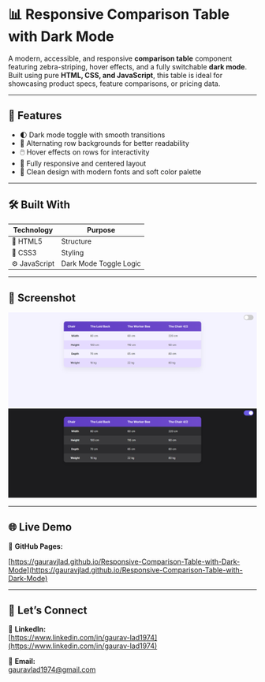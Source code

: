 # 📊 Responsive Comparison Table with Dark Mode

A modern, accessible, and responsive **comparison table** component featuring zebra-striping, hover effects, and a fully switchable **dark mode**. Built using pure **HTML, CSS, and JavaScript**, this table is ideal for showcasing product specs, feature comparisons, or pricing data.

---

## 🎨 Features

- 🌓 Dark mode toggle with smooth transitions
- 🔁 Alternating row backgrounds for better readability
- 🖱️ Hover effects on rows for interactivity
- 📱 Fully responsive and centered layout
- 🧼 Clean design with modern fonts and soft color palette

---

## 🛠️ Built With

| Technology    | Purpose                |
| ------------- | ---------------------- |
| 🧱 HTML5      | Structure              |
| 🎨 CSS3       | Styling                |
| ⚙️ JavaScript | Dark Mode Toggle Logic |

---

## 📸 Screenshot

![Responsive Comparison Table with Dark Mode](preview/responsive-comparison-table-with-dark-mode-preview-1.png)
![Responsive Comparison Table with Dark Mode](preview/responsive-comparison-table-with-dark-mode-preview-2.png)

---

## 🌐 Live Demo

🔗 **GitHub Pages:**

[https://gauravjlad.github.io/Responsive-Comparison-Table-with-Dark-Mode](https://gauravjlad.github.io/Responsive-Comparison-Table-with-Dark-Mode)

---

## 📧 Let’s Connect

🔗 **LinkedIn:**  
[https://www.linkedin.com/in/gaurav-lad1974](https://www.linkedin.com/in/gaurav-lad1974)

📨 **Email:**  
gauravlad1974@gmail.com
